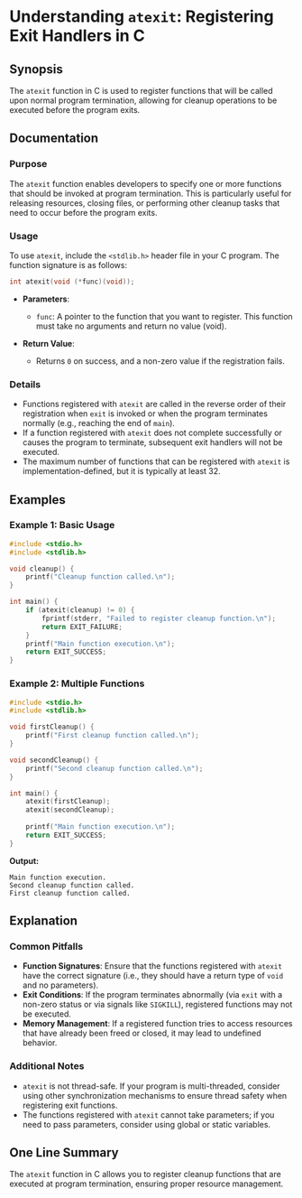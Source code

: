 <!--
Meta Description: # Understanding `atexit`: Registering Exit Handlers in C ## Synopsis The `atexit` function in C is used to register functions that will be called upon...
Meta Keywords: function, atexit, cleanup, functions, program
-->

# Understanding `atexit`: Registering Exit Handlers in C

## Synopsis
The `atexit` function in C is used to register functions that will be called upon normal program termination, allowing for cleanup operations to be executed before the program exits.

## Documentation
### Purpose
The `atexit` function enables developers to specify one or more functions that should be invoked at program termination. This is particularly useful for releasing resources, closing files, or performing other cleanup tasks that need to occur before the program exits.

### Usage
To use `atexit`, include the `<stdlib.h>` header file in your C program. The function signature is as follows:

```c
int atexit(void (*func)(void));
```

- **Parameters**: 
  - `func`: A pointer to the function that you want to register. This function must take no arguments and return no value (void).
  
- **Return Value**: 
  - Returns `0` on success, and a non-zero value if the registration fails.

### Details
- Functions registered with `atexit` are called in the reverse order of their registration when `exit` is invoked or when the program terminates normally (e.g., reaching the end of `main`).
- If a function registered with `atexit` does not complete successfully or causes the program to terminate, subsequent exit handlers will not be executed.
- The maximum number of functions that can be registered with `atexit` is implementation-defined, but it is typically at least 32.

## Examples
### Example 1: Basic Usage
```c
#include <stdio.h>
#include <stdlib.h>

void cleanup() {
    printf("Cleanup function called.\n");
}

int main() {
    if (atexit(cleanup) != 0) {
        fprintf(stderr, "Failed to register cleanup function.\n");
        return EXIT_FAILURE;
    }
    printf("Main function execution.\n");
    return EXIT_SUCCESS;
}
```

### Example 2: Multiple Functions
```c
#include <stdio.h>
#include <stdlib.h>

void firstCleanup() {
    printf("First cleanup function called.\n");
}

void secondCleanup() {
    printf("Second cleanup function called.\n");
}

int main() {
    atexit(firstCleanup);
    atexit(secondCleanup);
    
    printf("Main function execution.\n");
    return EXIT_SUCCESS;
}
```
**Output:**
```
Main function execution.
Second cleanup function called.
First cleanup function called.
```

## Explanation
### Common Pitfalls
- **Function Signatures**: Ensure that the functions registered with `atexit` have the correct signature (i.e., they should have a return type of `void` and no parameters).
- **Exit Conditions**: If the program terminates abnormally (via `exit` with a non-zero status or via signals like `SIGKILL`), registered functions may not be executed.
- **Memory Management**: If a registered function tries to access resources that have already been freed or closed, it may lead to undefined behavior.

### Additional Notes
- `atexit` is not thread-safe. If your program is multi-threaded, consider using other synchronization mechanisms to ensure thread safety when registering exit functions.
- The functions registered with `atexit` cannot take parameters; if you need to pass parameters, consider using global or static variables.

## One Line Summary
The `atexit` function in C allows you to register cleanup functions that are executed at program termination, ensuring proper resource management.